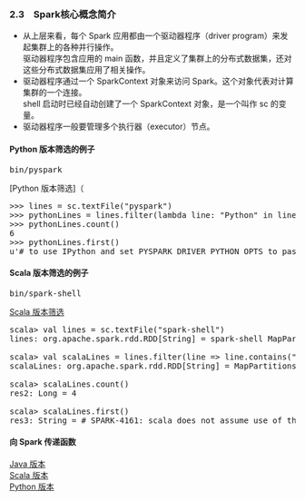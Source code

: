 ### 2.3　Spark核心概念简介 ###
-   从上层来看，每个 Spark 应用都由一个驱动器程序（driver program）来发起集群上的各种并行操作。  
驱动器程序包含应用的 main 函数，并且定义了集群上的分布式数据集，还对这些分布式数据集应用了相关操作。
-   驱动器程序通过一个 SparkContext 对象来访问 Spark。这个对象代表对计算集群的一个连接。  
shell 启动时已经自动创建了一个 SparkContext 对象，是一个叫作 sc 的变量。
-   驱动器程序一般要管理多个执行器（executor）节点。
#### Python 版本筛选的例子 ####
<pre>bin/pyspark</pre>
[Python 版本筛选]（
<pre>
>>> lines = sc.textFile("pyspark")
>>> pythonLines = lines.filter(lambda line: "Python" in line)
>>> pythonLines.count()
6
>>> pythonLines.first()
u'# to use IPython and set PYSPARK_DRIVER_PYTHON_OPTS to pass options when starting the Python driver'
</pre>
#### Scala 版本筛选的例子 ####
<pre>bin/spark-shell</pre>
[Scala 版本筛选](S3CoreConcepts.scala)
<pre>
scala> val lines = sc.textFile("spark-shell")
lines: org.apache.spark.rdd.RDD[String] = spark-shell MapPartitionsRDD[1] at textFile at <console>:24

scala> val scalaLines = lines.filter(line => line.contains("scala"))
scalaLines: org.apache.spark.rdd.RDD[String] = MapPartitionsRDD[2] at filter at <console>:25

scala> scalaLines.count()
res2: Long = 4

scala> scalaLines.first()
res3: String = # SPARK-4161: scala does not assume use of the java classpath,
</pre>
#### 向 Spark 传递函数 ####
[Java 版本](J3CoreConcepts.java)  
[Scala 版本](S3CoreConcepts.scala)  
[Python 版本](P3CoreConcepts.py)
